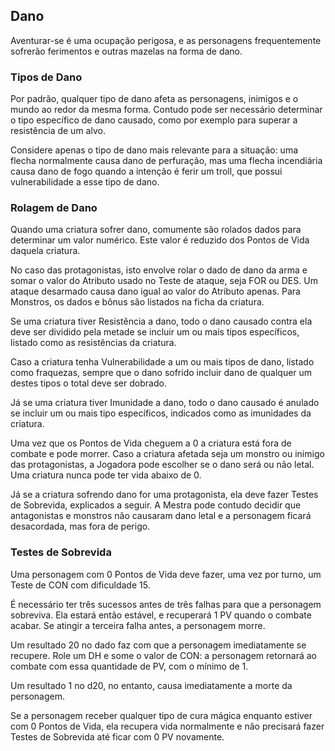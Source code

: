 ## **Dano**

Aventurar-se é uma ocupação perigosa, e as personagens frequentemente sofrerão ferimentos e outras mazelas na forma de dano.

### **Tipos de Dano**

Por padrão, qualquer tipo de dano afeta as personagens, inimigos e o mundo ao redor da mesma forma. Contudo pode ser necessário determinar o tipo específico de dano causado, como por exemplo para superar a resistência de um alvo.

Considere apenas o tipo de dano mais relevante para a situação: uma flecha normalmente causa dano de perfuração, mas uma flecha incendiária causa dano de fogo quando a intenção é ferir um troll, que possui vulnerabilidade a esse tipo de dano.

### **Rolagem de Dano**

Quando uma criatura sofrer dano, comumente são rolados dados para determinar um valor numérico. Este valor é reduzido dos Pontos de Vida daquela criatura.

No caso das protagonistas, isto envolve rolar o dado de dano da arma e somar o valor do Atributo usado no Teste de ataque, seja FOR ou DES. Um ataque desarmado causa dano igual ao valor do Atributo apenas. Para Monstros, os dados e bônus são listados na ficha da criatura.

Se uma criatura tiver Resistência a dano, todo o dano causado contra ela deve ser dividido pela metade se incluir um ou mais tipos específicos, listado como as resistências da criatura.

Caso a criatura tenha Vulnerabilidade a um ou mais tipos de dano, listado como fraquezas, sempre que o dano sofrido incluir dano de qualquer um destes tipos o total deve ser dobrado.

Já se uma criatura tiver Imunidade a dano, todo o dano causado é anulado se incluir um ou mais tipo específicos, indicados como as imunidades da criatura.

Uma vez que os Pontos de Vida cheguem a 0 a criatura está fora de combate e pode morrer. Caso a criatura afetada seja um monstro ou inimigo das protagonistas, a Jogadora pode escolher se o dano será ou não letal. Uma criatura nunca pode ter vida abaixo de 0\.

Já se a criatura sofrendo dano for uma protagonista, ela deve fazer Testes de Sobrevida, explicados a seguir. A Mestra pode contudo decidir que antagonistas e monstros não causaram dano letal e a personagem ficará desacordada, mas fora de perigo.

### **Testes de Sobrevida**

Uma personagem com 0 Pontos de Vida deve fazer, uma vez por turno, um Teste de CON com dificuldade 15\.

É necessário ter três sucessos antes de três falhas para que a personagem sobreviva. Ela estará então estável, e recuperará 1 PV quando o combate acabar. Se atingir a terceira falha antes, a personagem morre.

Um resultado 20 no dado faz com que a personagem imediatamente se recupere. Role um DH e some o valor de CON: a personagem retornará ao combate com essa quantidade de PV, com o mínimo de 1\.

Um resultado 1 no d20, no entanto, causa imediatamente a morte da personagem.

Se a personagem receber qualquer tipo de cura mágica enquanto estiver com 0 Pontos de Vida, ela recupera vida normalmente e não precisará fazer Testes de Sobrevida até ficar com 0 PV novamente.

